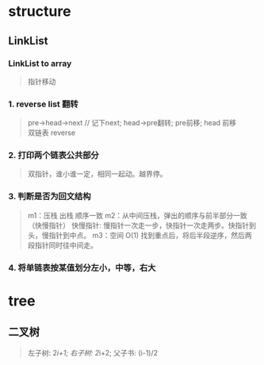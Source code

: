 # structure
## LinkList
### LinkList to array
> 指针移动
### 1. reverse list 翻转
> pre->head->next // 记下next; head->pre翻转; pre前移; head 前移  
> 双链表 reverse
>
### 2. 打印两个链表公共部分
> 双指针，谁小谁一定，相同一起动。越界停。
### 3. 判断是否为回文结构
>m1：压栈 出栈 顺序一致
>m2：从中间压栈，弹出的顺序与前半部分一致 （快慢指针）
>快慢指针: 慢指针一次走一步，快指针一次走两步。快指针到头，慢指针到中点。
> m3：空间 O(1) 找到重点后，将后半段逆序，然后两段指针同时往中间走。
### 4. 将单链表按某值划分左小，中等，右大


# tree
## 二叉树
> 左子树: 2*i+1; 右子树: 2*i+2; 父子书: (i-1)/2